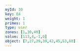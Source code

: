 ```yaml
---
myId: 30
key: 84
weight: 1
primes: 1
type: user
zones: [1,30,40]
value: [113,4,-1,0]
object: [7,27,29,39,42,45,53,60]
---
```

